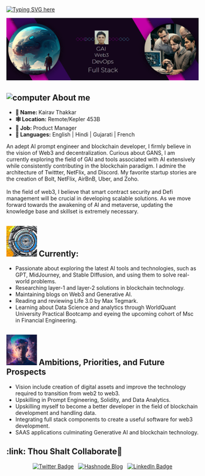 <a href="https://git.io/typing-svg">
  <p>  <img src="https://readme-typing-svg.demolab.com?font=Fira+Code&pause=1000&width=1000&center=true&vCenter=true&lines=Any+sufficiently+advanced+technology+is+indistinguishable+from+magic" alt="Typing SVG here" /></a></p>



<div><img src="https://github.com/parzivalkairav/Images-used-/blob/main/github_banner.png" alt="Personal Banner" /></div>

<h2><img src="https://thumbs.gfycat.com/AcrobaticMatureGazelle.webp" alt="computer" width="80"> About me </h2>

<ul>
  <li><b>👤 Name: </b> Kairav Thakkar</li>
  <li><b>🕸️ Location:</b> Remote/Kepler 453B</li>
  <li><b>💼 Job: </b>Product Manager</li>
  <li><b>🧠 Languages:</b> English | Hindi | Gujarati | French</li>
</ul>
An adept AI prompt engineer and blockchain developer, I firmly believe in the vision of Web3 and decentralization. Curious about GANS, I am currently exploring the field of GAI and tools associated with AI extensively while consistently contributing in the blockchain paradigm. I admire the architecture of Twittter, NetFlix, and Discord. My favorite startup stories are the creation of Bolt, NetFlix, AirBnB, Uber, and Zoho. 
<br/><br/>
In the field of web3, I believe that smart contract security and Defi management will be crucial in developing scalable solutions. As we move forward towards the awakening of AI and metaverse, updating the knowledge base and skillset is extremely necessary.
<h2><img src="https://github.com/parzivalkairav/Images-used-/blob/main/time_machine.jpeg" alt="computer" width="80"> Currently:</h2>
<ul>
  <li>Passionate about exploring the latest AI tools and technologies, such as GPT, MidJourney, and Stable DIffusion, and using them to solve real-world problems.</li>
  <li>Researching layer-1 and layer-2 solutions in blockchain technology.</li>
  <li>Maintaining blogs on Web3 and Generative AI.</li>
  <li>Reading and reviewing Life 3.0 by Max Tegmark.</li>
  <li>Learning about Data Science and analytics through WorldQuant University Practical Bootcamp and eyeing the upcoming cohort of Msc in Financial Engineering.</li>
</ul>
<h2><img src="https://github.com/parzivalkairav/Images-used-/blob/main/image_online.png" alt="computer" width="80"> Ambitions, Priorities, and Future Prospects</h2>
<ul>
  <li>Vision include creation of digital assets and improve the technology required to transition from web2 to web3. </li>
  <li>Upskilling in Prompt Engineering, Solidity, and Data Analytics. </li>
  <li>Upskilling myself to become a better developer in the field of blockchain development and handling data. </li>
  <li>Integrating full stack components to create a useful software for web3 development.</li>
  <li>SAAS applications culminating Generative AI and blockchain technology.</li>
</ul>
 

    
<!---📫 Contact Me: --->
<h2 align="left">:link: Thou Shalt Collaborate💬 </h2>
<p align="center"><a href="https://twitter.com/kairavweb3"><img src="https://img.shields.io/badge/kairavweb3%20-%231DA1F2.svg?&style=for-the-badge&logo=Twitter&logoColor=white" alt="Twitter Badge"></a><!---<a href="https://twitter.com/kairavweb3">	![Twitter](https://img.shields.io/badge/Twitter-%231DA1F2.svg?style=for-the-badge&logo=Twitter&logoColor=white)</a>--->&nbsp&nbsp
<a href="https://web3kairav.hashnode.dev/"><img src="https://img.shields.io/badge/devkairav-2962FF?style=for-the-badge&logo=hashnode&logoColor=white" alt="Hashnode Blog"></a>&nbsp&nbsp
<a href="https://www.linkedin.com/in/kairavthakkar/"><img src="https://img.shields.io/badge/Kairav Thakkar-0077B5?style=for-the-badge&logo=linkedin&logoColor=white" alt="LinkedIn Badge"></a></p>
<!---
parzivalkairav/parzivalkairav is a ✨ special ✨ repository because its `README.md` (this file) appears on your GitHub profile.
You can click the Preview link to take a look at your changes.
--->
